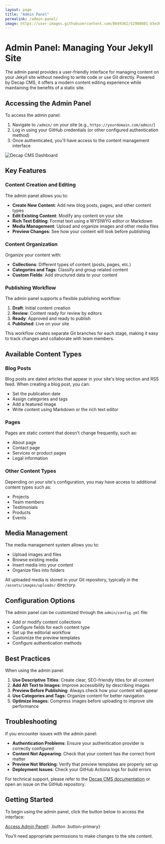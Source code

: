 ```yaml
---
layout: page
title: "Admin Panel"
permalink: /admin-panel/
image: https://user-images.githubusercontent.com/8649362/52980801-b5e30b00-33ba-11e9-8877-29dc2fe04daf.png
---
```


# Admin Panel: Managing Your Jekyll Site

The admin panel provides a user-friendly interface for managing content on your Jekyll site without needing to write code or use Git directly. Powered by Decap CMS, it offers a modern content editing experience while maintaining the benefits of a static site.

## Accessing the Admin Panel

To access the admin panel:

1. Navigate to `/admin/` on your site (e.g., `https://yourdomain.com/admin/`)
2. Log in using your GitHub credentials (or other configured authentication method)
3. Once authenticated, you'll have access to the content management interface

![Decap CMS Dashboard](https://user-images.githubusercontent.com/8649362/52980801-b5e30b00-33ba-11e9-8877-29dc2fe04daf.png)

## Key Features

### Content Creation and Editing

The admin panel allows you to:

- **Create New Content**: Add new blog posts, pages, and other content types
- **Edit Existing Content**: Modify any content on your site
- **Rich Text Editing**: Format text using a WYSIWYG editor or Markdown
- **Media Management**: Upload and organize images and other media files
- **Preview Changes**: See how your content will look before publishing

### Content Organization

Organize your content with:

- **Collections**: Different types of content (posts, pages, etc.)
- **Categories and Tags**: Classify and group related content
- **Custom Fields**: Add structured data to your content

### Publishing Workflow

The admin panel supports a flexible publishing workflow:

1. **Draft**: Initial content creation
2. **Review**: Content ready for review by editors
3. **Ready**: Approved and ready to publish
4. **Published**: Live on your site

This workflow creates separate Git branches for each stage, making it easy to track changes and collaborate with team members.

## Available Content Types

### Blog Posts

Blog posts are dated articles that appear in your site's blog section and RSS feed. When creating a blog post, you can:

- Set the publication date
- Assign categories and tags
- Add a featured image
- Write content using Markdown or the rich text editor

### Pages

Pages are static content that doesn't change frequently, such as:

- About page
- Contact page
- Services or product pages
- Legal information

### Other Content Types

Depending on your site's configuration, you may have access to additional content types such as:

- Projects
- Team members
- Testimonials
- Products
- Events

## Media Management

The media management system allows you to:

- Upload images and files
- Browse existing media
- Insert media into your content
- Organize files into folders

All uploaded media is stored in your Git repository, typically in the `/assets/images/uploads/` directory.

## Configuration Options

The admin panel can be customized through the `admin/config.yml` file:

- Add or modify content collections
- Configure fields for each content type
- Set up the editorial workflow
- Customize the preview templates
- Configure authentication methods

## Best Practices

When using the admin panel:

1. **Use Descriptive Titles**: Create clear, SEO-friendly titles for all content
2. **Add Alt Text to Images**: Improve accessibility by describing images
3. **Preview Before Publishing**: Always check how your content will appear
4. **Use Categories and Tags**: Organize content for better navigation
5. **Optimize Images**: Compress images before uploading to improve site performance

## Troubleshooting

If you encounter issues with the admin panel:

- **Authentication Problems**: Ensure your authentication provider is correctly configured
- **Content Not Appearing**: Check that your content has the correct front matter
- **Preview Not Working**: Verify that preview templates are properly set up
- **Deployment Issues**: Check your GitHub Actions logs for build errors

For technical support, please refer to the [Decap CMS documentation](https://decapcms.org/docs/intro/) or open an issue on the GitHub repository.

## Getting Started

To begin using the admin panel, click the button below to access the interface:

[Access Admin Panel](/admin/){: .button .button-primary}

You'll need appropriate permissions to make changes to the site content.